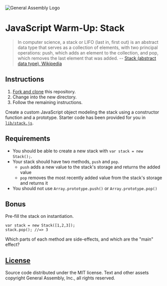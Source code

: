 ![General Assembly Logo](https://camo.githubusercontent.com/1a91b05b8f4d44b5bbfb83abac2b0996d8e26c92/687474703a2f2f692e696d6775722e636f6d2f6b6538555354712e706e67)

JavaScript Warm-Up: Stack
=========================

> In computer science, a stack or LIFO (last in, first out) is an abstract data type that serves as a collection of elements, with two principal operations: push, which adds an element to the collection, and pop, which removes the last element that was added. -- [Stack (abstract data type), Wikipedia](https://en.wikipedia.org/wiki/Stack_\(abstract_data_type\))

Instructions
------------

1. [Fork and clone](https://github.com/ga-wdi-boston/meta/wiki/ForkAndClone) this repository.
1. Change into the new directory.
1. Follow the remaining instructions.

Create a custom JavaScript object modeling the stack using a constructor function and a prototype. Starter code has been provided for you in [`lib/stack.js`](lib/stack.js).

Requirements
------------

* You should be able to create a new stack with `var stack = new Stack();`.
* Your stack should have two methods, `push` and `pop`.
    * `push` adds a new value to the stack's storage and returns the added value
    * `pop` removes the most recently added value from the stack's storage and returns it
* You should not use `Array.prototype.push()` or `Array.prototype.pop()`

Bonus
-----

Pre-fill the stack on instantiation.

```
var stack = new Stack([1,2,3]);
stack.pop(); //=> 3
```

Which parts of each method are side-effects, and which are the "main" effect?

[License](LICENSE)
------------------

Source code distributed under the MIT license. Text and other assets copyright
General Assembly, Inc., all rights reserved.
